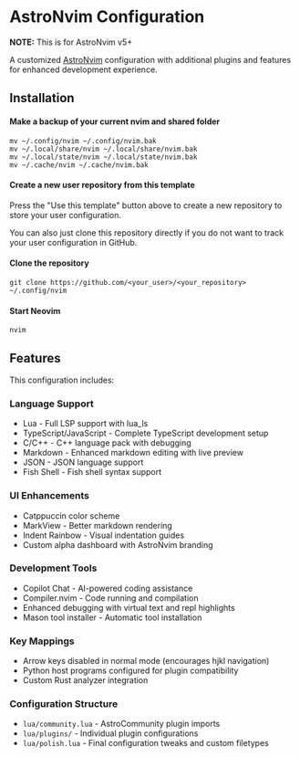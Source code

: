 # AstroNvim Configuration

**NOTE:** This is for AstroNvim v5+

A customized [AstroNvim](https://github.com/AstroNvim/AstroNvim) configuration with additional plugins and features for enhanced development experience.

## Installation

#### Make a backup of your current nvim and shared folder

```shell
mv ~/.config/nvim ~/.config/nvim.bak
mv ~/.local/share/nvim ~/.local/share/nvim.bak
mv ~/.local/state/nvim ~/.local/state/nvim.bak
mv ~/.cache/nvim ~/.cache/nvim.bak
```

#### Create a new user repository from this template

Press the "Use this template" button above to create a new repository to store your user configuration.

You can also just clone this repository directly if you do not want to track your user configuration in GitHub.

#### Clone the repository

```shell
git clone https://github.com/<your_user>/<your_repository> ~/.config/nvim
```

#### Start Neovim

```shell
nvim
```

## Features

This configuration includes:

### Language Support
- Lua - Full LSP support with lua_ls
- TypeScript/JavaScript - Complete TypeScript development setup
- C/C++ - C++ language pack with debugging
- Markdown - Enhanced markdown editing with live preview
- JSON - JSON language support
- Fish Shell - Fish shell syntax support

### UI Enhancements
- Catppuccin color scheme
- MarkView - Better markdown rendering
- Indent Rainbow - Visual indentation guides
- Custom alpha dashboard with AstroNvim branding

### Development Tools
- Copilot Chat - AI-powered coding assistance
- Compiler.nvim - Code running and compilation
- Enhanced debugging with virtual text and repl highlights
- Mason tool installer - Automatic tool installation

### Key Mappings
- Arrow keys disabled in normal mode (encourages hjkl navigation)
- Python host programs configured for plugin compatibility
- Custom Rust analyzer integration

### Configuration Structure
- `lua/community.lua` - AstroCommunity plugin imports
- `lua/plugins/` - Individual plugin configurations
- `lua/polish.lua` - Final configuration tweaks and custom filetypes
